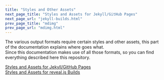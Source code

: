 ```yaml
---
title: "Styles and Other Assets"
next_page_title: "Styles and Assets for Jekyll/GitHub Pages"
next_page_url: "jekyll-builds.html"
prev_page_title: "mdimg"
prev_page_url: "mdimg.html"
---
```



<div class="card summary"><div class="card-body">The various output formats require certain styles and other assets, this part of the documentation explains where goes what.
</div></div>
Since this documentation makes use of all those formats, so you can find everything described here this repository.


<dl>

  <dt><a href="jekyll-builds.html">Styles and Assets for Jekyll/GitHub Pages</a></dt>
  <dd></dd>

  <dt><a href="reveal.js-builds.html">Styles and Assets for reveal.js Builds</a></dt>
  <dd></dd>
</dl>
